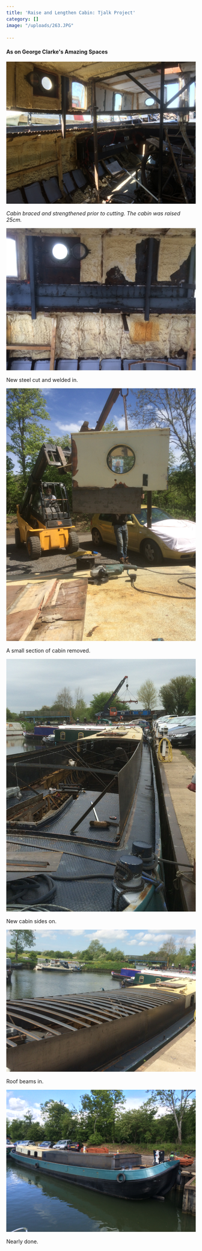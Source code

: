 ```yaml
---
title: 'Raise and Lengthen Cabin: Tjalk Project'
category: []
image: "/uploads/263.JPG"

---
```

#### As on George Clarke's Amazing Spaces

![](/uploads/239.JPG)

_Cabin braced and strengthened prior to cutting. The cabin was raised 25cm._

  
![](/uploads/248-1.JPG)

New steel cut and welded in.

![](/uploads/280.JPG)

A small section of cabin removed.

![](/uploads/291.JPG)

New cabin sides on.

![](/uploads/313.JPG)

Roof beams in.

![](/uploads/325.JPG)

Nearly done.